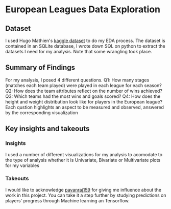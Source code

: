 # European Leagues Data Exploration
## Dataset
I used Hugo Mathien's [kaggle dataset](https://www.kaggle.com/hugomathien/soccer) to do my EDA process. The dataset is contained in an SQLite database, I wrote down SQL on python to extract the datasets I need for my analysis. Note that some wrangling took place.
## Summary of Findings
For my analysis, I posed 4 different questions.
Q1: How many stages (matches each team played) were played in each league for each season?
Q2: How does the team attributes reflect on the number of wins achieved?
Q3: Which teams had the most wins and goals scored?
Q4: How does the height and weight distribution look like for players in the European league?
Each qustion highlights an aspect to be measured and observed, answered by the corresponding visualization
## Key insights and takeouts
### Insights
I used a number of different visualizations for my analysis to acomodate to the type of analysis whether it is Univariate, Bivariate or Multivariate plots for my variables
### Takeouts
I would like to acknowledge [pavanraj159](https://www.kaggle.com/pavanraj159/european-football-data-analysis) for giving me influence about the work in this project. You can take it a step further by studying predictions on players' progress through Machine learning an Tensorflow.
